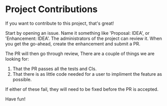 # Project Contributions

If you want to contribute to this project, that's great!

Start by opening an issue. Name it something like 'Proposal: IDEA', or 'Enhancement: IDEA'. The administrators of the project can review it. When you get the go-ahead, create the enhancement and submit a PR.

The PR will then go through review, There are a couple of things we are looking for:

1. That the PR passes all the tests and CIs.
2. That there is as little code needed for a user to impliment the feature as possible.

If either of these fail, they will need to be fixed before the PR is accepted.

Have fun!

